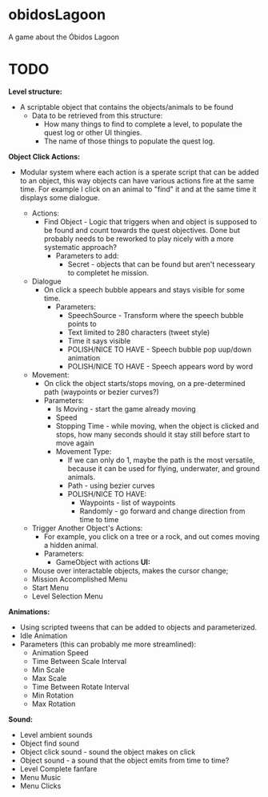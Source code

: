 # obidosLagoon
A game about the Óbidos Lagoon

# TODO

**Level structure:**
- A scriptable object that contains the objects/animals to be found
    - Data to be retrieved from this structure:
        - How many things to find to complete a level, to populate the quest log or other UI thingies.
        - The name of those things to populate the quest log.
    
**Object Click Actions:**
- Modular system where each action is a sperate script that can be added to an object, this way objects can have various actions fire at the same time. For example I click on an animal to "find" it and at the same time it displays some dialogue.

    - Actions:
        - Find Object - Logic that triggers when and object is supposed to be found and count towards the quest objectives. Done but probably needs to be reworked to play nicely with a more systematic approach?
            - Parameters to add:
                - Secret - objects that can be found but aren't necesseary to completet he mission.
    - Dialogue
        - On click a speech bubble appears and stays visible for some time.
            - Parameters:
                - SpeechSource - Transform where the speech bubble points to
                - Text limited to 280 characters (tweet style)
                - Time it says visible
                - POLISH/NICE TO HAVE - Speech bubble pop uup/down animation
                - POLISH/NICE TO HAVE - Speech appears word by word
    - Movement:
        - On click the object starts/stops moving, on a pre-determined path (waypoints or bezier curves?)
        - Parameters:
            - Is Moving - start the game already moving
            - Speed
            - Stopping Time - while moving, when the object is clicked and stops, how many seconds should it stay still before start to move again
            - Movement Type:
                - If we can only do 1, maybe the path is the most versatile, because it can be used for flying, underwater, and ground animals.
                - Path - using bezier curves
                - POLISH/NICE TO HAVE:
                    - Waypoints - list of waypoints
                    - Randomly - go forward and change direction from time to time
    - Trigger Another Object's Actions:
        - For example, you click on a tree or a rock, and out comes moving a hidden animal.
        - Parameters:
            - GameObject with actions
**UI:**
    - Mouse over interactable objects, makes the cursor change;
    - Mission Accomplished Menu 
    - Start Menu
    - Level Selection Menu

**Animations:**
- Using scripted tweens that can be added to objects and parameterized.
- Idle Animation 
- Parameters (this can probably me more streamlined):
    - Animation Speed
    - Time Between Scale Interval
    - Min Scale
    - Max Scale
    - Time Between Rotate Interval
    - Min Rotation
    - Max Rotation

**Sound:**
- Level ambient sounds
- Object find sound
- Object click sound - sound the object makes on click
- Object sound - a sound that the object emits from time to time?
- Level Complete fanfare
- Menu Music
- Menu Clicks

  
